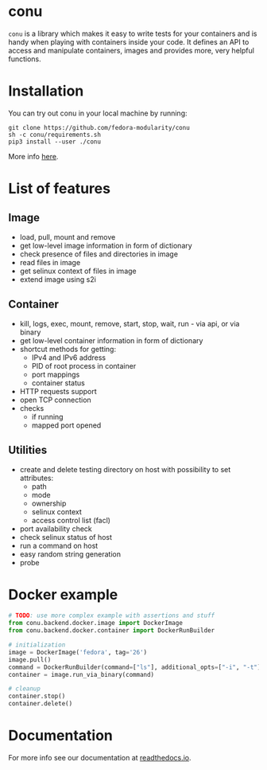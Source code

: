 # conu

`conu` is a library which makes it easy to write tests for your containers
and is handy when playing with containers inside your code.
It defines an API to access and manipulate containers,
images and provides more, very helpful functions.

# Installation

You can try out conu in your local machine by running:

```commandline
git clone https://github.com/fedora-modularity/conu
sh -c conu/requirements.sh
pip3 install --user ./conu
```

More info [here](http://conu.readthedocs.io/en/latest/installation.html).

# List of features
## Image
- load, pull, mount and remove
- get low-level image information in form of dictionary
- check presence of files and directories in image
- read files in image
- get selinux context of files in image
- extend image using s2i

## Container
- kill, logs, exec, mount, remove, start, stop, wait, run - via api, or via binary
- get low-level container information in form of dictionary
- shortcut methods for getting:
    - IPv4 and IPv6 address
    - PID of root process in container
    - port mappings
    - container status
- HTTP requests support
- open TCP connection
- checks
    - if running
    - mapped port opened

## Utilities
- create and delete testing directory on host with possibility to set attributes:
    - path
    - mode
    - ownership
    - selinux context
    - access control list (facl)
- port availability check
- check selinux status of host
- run a command on host
- easy random string generation
- probe

# Docker example

```python
# TODO: use more complex example with assertions and stuff
from conu.backend.docker.image import DockerImage
from conu.backend.docker.container import DockerRunBuilder

# initialization
image = DockerImage('fedora', tag='26')
image.pull()
command = DockerRunBuilder(command=["ls"], additional_opts=["-i", "-t"])
container = image.run_via_binary(command)

# cleanup
container.stop()
container.delete()
```

# Documentation
For more info see our documentation at [readthedocs.io](http://conu.readthedocs.io/en/latest/).
